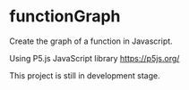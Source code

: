 # functionGraph
Create the graph of a function in Javascript.

Using P5.js JavaScript library
https://p5js.org/

This project is still in development stage.
